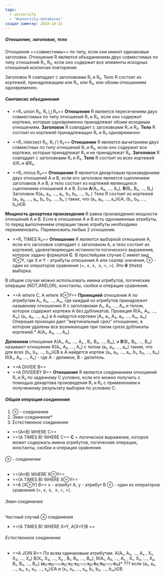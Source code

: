 ```yaml
---
tags:
  - university
  - "#unversity-databases"
создал заметку: 2024-10-31
---
```

##### Отношение, заголовок, тело
Отношения ==совместимы== по типу, если они имеют одинаковые заголовки.
Отношение R является объединением двух совместимых по типу отношений R₁, R₂, если оно содержит все элементы исходных отношений исключая повторения.

Заголовок R совпадает с заголовками R₁ и R₂.
Тело R состоит из кортежей, принадлежащим или R₁, или R₂, или обоим отношениям одновременно.

##### Синтаксис объединения
* ==R₁ union R₂, R₁ ⋃ R₂==
**Отношение** R является пересечением двух совместимых по типу отношений R₁ и R₂, если оно содержит кортежи, которые одновременно принадлежат обоим исходным отношениям.
**Заголовок** R совпадает с заголовками R₁ и R₂.
**Тело** R состоит из кортежей принадлежащих R₁ и R₂ одновременно

* ==R₁ intersect R₂, R₁ ⋂ R₂==
**Отношение** R является вычитанием двух совместных по типу отношений  R₁ и R₂, если оно содержит все кортежи, которые принадлежат  R₁ и не принадлежат R₂.
**Заголовок** R совпадает с заголовками  R₁ и R₂.
**Тело** R состоит из всех кортежей  ∈R₁ и ∉R₂.

* ==R₁ minus R₂==
**Отношение** R является декартовым произведением двух отношений A и B, если его заголовок является сцеплением заголовков A и B, а тело состоит из кортежей являющихся сцеплением отношений A и B.
Если **A**(A₁, A₂, ...,  Aₙ), **B**(B₁, B₂, ...,  Bₙ)
Заголовок R(a₁, a₂, ...,  aₙ, b₁, b₂, ...,  bₙ )
Тело R состоит из кортежей (a₁, a₂, ...,  aₙ, b₁, b₂, ...,  bₙ ) таких,
что (a₁, a₂, ...,  aₙ)∈A, (b₁, b₂, ...,  bₙ)∈B.

**Мощность декартова произведения** R равна произведению мощности отношений A и B.
Если в отношении A и B есть одноименные атрибуты, то перед выполнением операции такие атрибуты необходимо переименовать. Перемножить любые 2 отношения.

* ==R₁ TIMES R₂==
**Отношение** R является выборкой отношения A, если его заголовок совпадает с заголовком A, а тело состоит из кортежей, удовлетворяющих истинности логического выражения, которое задано формулой **C**.
В простейшем случае C имеет вид X⊗Y, где X и Y - атрибуты отношения A или скаляр значения, ⊗ - один из операторов сравнения (=, ≠, ≤,  ≥, <, >).
Это **θ** (*theta*) выборка.

В общем случае можно использовать имена атрибутов, логические операции (NOT,AND,OR), константы, скобки и операции сравнения.

* ==A where C, A where X⊗Y==
**Проекцией** отношения A по атрибутам A₁, A₂, ...,  Aₘ, где каждый из атрибутов принадлежит назывному отношению R с заголовками A₁, A₂, ...,  Aₘ и телом, которое содержит кортежи A без дубликатов.
Проекция
	 R(A₁, A₂, ...,  Aₘ)
	 (a₁, a₂, ...,  aₘ)
	 в A найдутся кортежи (A₁, a₁, A₂, a₂, ...,  Aₘ, aₘ)
Операция проекции дает "вертикальный срез" отношению, в котором удалены все возникающие при таком срезе дубликаты кортежей.*
A\[A₁, A₂, ...,  Aₘ]

**Делением** отношения A(A₁, A₂, ...,  Aₙ , B₁, B₂, ...,  Bₘ), и **B**(B₁, B₂, ...,  Bₘ) называют отношение R(A₁, A₂, ...,  Aₙ) с телом (a₁, a₂, ...,  aₘ) таким, что для всех (b₁, b₂, ...,  bₘ)∈B в A найдется кортеж (a₁, a₂, ...,  aₙ, b₁, b₂, ...,  bₘ)
R(A₁, A₂, ...,  Aₙ) - где A - делимое, B - делитель.

- ==A DIVIDE B==
- ==A DIVIDEBY B==
**Отношение** R является соединением отношений  R₁ и R₂ по заданному C условно, если его можно получить с помощью декартова произведения  R₁ и R₂ с применением к полученному результату выборки по условию C.

##### Общая операция соединения
1) ⊗ - соединение
2) Экви-соединение*
3) Естественное соединение
- ==(A×B) WHERE C==
- ==(A TIMES B) WHERE C==
**C** = логическое выражение, которое может содержать имена атрибутов, логические операции, константы, скобки и операции сравнения.

###### ⊗ - соединение
- ==(A×B) WHERE X⊗Y==
- ==(A TIMES B) WHERE X⊗Y==
- ==A [X⊗Y] B==
x - атрибут A, y - атрибут B
⊗ - один из операторов сравнения (=, ≠, ≤,  ≥, <, >).
###### Экви-соединение
Частный случай ⊗ соединения
- ==(A TIMES B) WHERE  X=Y, A[X=Y]B ==
###### Естественное соединение
- ==A JOIN B==
По всем одинаковым атрибутам.
A(A₁, A₂, ...,  Aₙ , X₁, X₂, ...,  Xₚ)
B(X₁, X₂, ...,  Xₚ , B₁, B₂, ...,  Bₘ),
R(A₁, A₂, ...,  Aₙ , X₁, X₂, ...,  Xₚ, B₁, B₂, ...,  Bₘ)
~~(a₁, a₂, ...,  aₙ, x₁, x₂, ...,  xₚ, b₁, b₂, ...,  bₘ)~~\* ???
если (a₁, a₂, ...,  aₙ, x₁, x₂, ...,  xₚ)∈A и (x₁, x₂, ...,  xₚ, b₁, b₂, ...,  bₘ)∈B.
